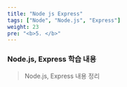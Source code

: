 ```yaml
---
title: "Node js Express"
tags: ["Node", "Node.js", "Express"]
weight: 23
pre: "<b>5. </b>"
---
```


### Node.js, Express 학습 내용

> Node.js, Express 내용 정리


